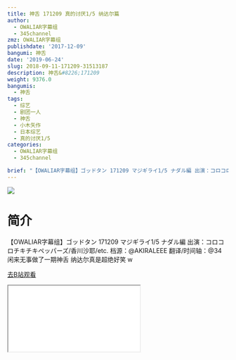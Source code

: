 ```yaml
---
title: 神舌 171209 真的讨厌1/5 纳达尔篇
author:
  - OWALIAR字幕组
  - 345channel
zmz: OWALIAR字幕组
publishdate: '2017-12-09'
bangumi: 神舌
date: '2019-06-24'
slug: 2018-09-11-171209-31513187
description: 神舌&#8226;171209
weight: 9376.0
bangumis:
  - 神舌
tags:
  - 综艺
  - 剧团一人
  - 神舌
  - 小木矢作
  - 日本综艺
  - 真的讨厌1/5
categories:
  - OWALIAR字幕组
  - 345channel

brief: "【OWALIAR字幕组】ゴッドタン 171209 マジギライ1/5 ナダル編 出演：コロコロチキチキペッパーズ/香川沙耶/etc. 档源：@AKIRALEEE 翻译/时间轴：@34 闲来无事做了一期神舌 纳达尔真是超绝好笑 w"
---
```

![](https://raw.githubusercontent.com/tcgriffith/owaraisite/master/static/tmpimg/0deef53dcc694e726c7fbb0febd81dcabf311e11.jpg.480.jpg)
# 简介  
【OWALIAR字幕组】ゴッドタン 171209
マジギライ1/5 ナダル編
出演：コロコロチキチキペッパーズ/香川沙耶/etc.
档源：@AKIRALEEE
翻译/时间轴：@34
闲来无事做了一期神舌 纳达尔真是超绝好笑 w  

[去B站观看](https://www.bilibili.com/video/av31513187/)
<div class ="resp-container"><iframe class="testiframe" src="//player.bilibili.com/player.html?aid=31513187"", scrolling="no", allowfullscreen="true" > </iframe></div> 
